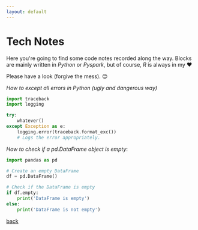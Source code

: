 ```yaml
---
layout: default
---
```


# Tech Notes

Here you're going to find some code notes recorded along the way.
Blocks are mainly written  in *Python* or *Pyspark*, but of course, *R* is always in my  ❤️

Please have a look (forgive the mess). 😊



*How to except all errors in Python (ugly and dangerous way)*
```python
import traceback
import logging

try:
    whatever()
except Exception as e:
    logging.error(traceback.format_exc())
    # Logs the error appropriately. 
```

*How to check if a pd.DataFrame object is empty*:
```python
import pandas as pd

# Create an empty DataFrame
df = pd.DataFrame()

# Check if the DataFrame is empty
if df.empty:
    print('DataFrame is empty')
else:
    print('DataFrame is not empty')
```

[back](../)